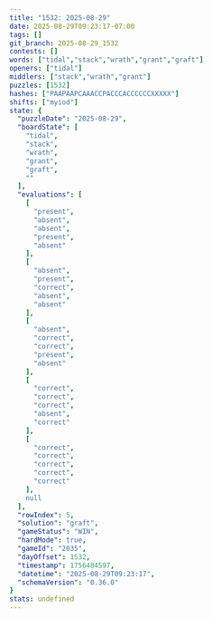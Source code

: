 ```yaml
---
title: "1532: 2025-08-29"
date: 2025-08-29T09:23:17-07:00
tags: []
git_branch: 2025-08-29_1532
contests: []
words: ["tidal","stack","wrath","grant","graft"]
openers: ["tidal"]
middlers: ["stack","wrath","grant"]
puzzles: [1532]
hashes: ["PAAPAAPCAAACCPACCCACCCCCCXXXXX"]
shifts: ["myiod"]
state: {
  "puzzleDate": "2025-08-29",
  "boardState": [
    "tidal",
    "stack",
    "wrath",
    "grant",
    "graft",
    ""
  ],
  "evaluations": [
    [
      "present",
      "absent",
      "absent",
      "present",
      "absent"
    ],
    [
      "absent",
      "present",
      "correct",
      "absent",
      "absent"
    ],
    [
      "absent",
      "correct",
      "correct",
      "present",
      "absent"
    ],
    [
      "correct",
      "correct",
      "correct",
      "absent",
      "correct"
    ],
    [
      "correct",
      "correct",
      "correct",
      "correct",
      "correct"
    ],
    null
  ],
  "rowIndex": 5,
  "solution": "graft",
  "gameStatus": "WIN",
  "hardMode": true,
  "gameId": "2035",
  "dayOffset": 1532,
  "timestamp": 1756484597,
  "datetime": "2025-08-29T09:23:17",
  "schemaVersion": "0.36.0"
}
stats: undefined
---
```

<!-- more -->
